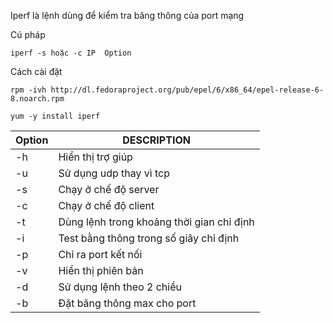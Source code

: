 Iperf là lệnh dùng để kiểm tra băng thông của port mạng 

Cú pháp 
```
iperf -s hoặc -c IP  Option
```
Cách cài đặt 
```
rpm -ivh http://dl.fedoraproject.org/pub/epel/6/x86_64/epel-release-6-8.noarch.rpm

yum -y install iperf

```

| Option | DESCRIPTION |
|----|----|
| -h | Hiển thị trợ giúp |
| -u | Sử dụng udp thay vì tcp |
| -s | Chạy ở chế độ server | 
| -c | Chạy ở chế độ client | 
| -t | Dùng lệnh trong khoảng thời gian chỉ định | 
| -i | Test bằng thông trong số giây chỉ định | 
| -p | Chỉ ra port kết nối | 
| -v | Hiển thị phiên bản |
| -d | Sử dụng lệnh theo 2 chiều | 
| -b | Đặt băng thông max cho port | 
